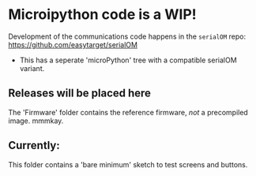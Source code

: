 # Microipython code is a WIP!
Development of the communications code happens in the `serialOM` repo:
https://github.com/easytarget/serialOM
* This has a seperate 'microPython' tree with a compatible serialOM variant.

## Releases will be placed here
The 'Firmware' folder contains the reference firmware, *not* a precompiled image. mmmkay.

## Currently:
This folder contains a 'bare minimum' sketch to test screens and buttons.
